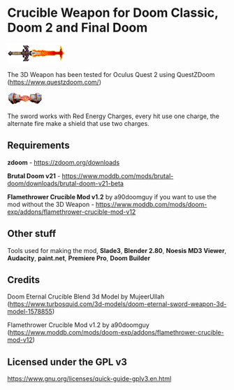 # Crucible Weapon for Doom Classic, Doom 2 and Final Doom

![Red Energy Charge](/sprites/Weapons/TheCrucible/CRUCA0.png)

The 3D Weapon has been tested for Oculus Quest 2 using QuestZDoom (https://www.questzdoom.com/)


![Red Energy Charge](/sprites/Weapons/TheCrucible/ARENA0.png)

The sword works with Red Energy Charges, every hit use one charge, the alternate fire make a shield that use two charges.


## Requirements

**zdoom** - https://zdoom.org/downloads

**Brutal Doom v21** - https://www.moddb.com/mods/brutal-doom/downloads/brutal-doom-v21-beta


**Flamethrower Crucible Mod v1.2** by a90doomguy if you want to use the mod without the 3D Weapon - https://www.moddb.com/mods/doom-exp/addons/flamethrower-crucible-mod-v12


## Other stuff

Tools used for making the mod, **Slade3**, **Blender 2.80**, **Noesis MD3 Viewer**, **Audacity**, **paint.net**, **Premiere Pro**, **Doom Builder**

## Credits

Doom Eternal Crucible Blend 3d Model by MujeerUllah
(https://www.turbosquid.com/3d-models/doom-eternal-sword-weapon-3d-model-1578855)

Flamethrower Crucible Mod v1.2 by a90doomguy
(https://www.moddb.com/mods/doom-exp/addons/flamethrower-crucible-mod-v12)

## Licensed under the GPL v3
https://www.gnu.org/licenses/quick-guide-gplv3.en.html